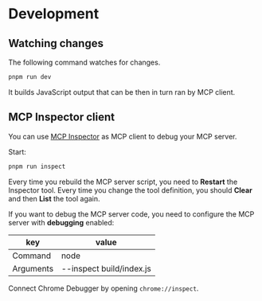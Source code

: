 # Development

## Watching changes

The following command watches for changes.

```sh
pnpm run dev
```

It builds JavaScript output that can be then in turn ran by MCP client.

## MCP Inspector client

You can use [MCP Inspector](https://modelcontextprotocol.io/docs/tools/inspector) as MCP client to debug your MCP server.

Start:

```sh
pnpm run inspect
```

Every time you rebuild the MCP server script, you need to **Restart** the Inspector tool.
Every time you change the tool definition, you should **Clear** and then **List** the tool again.

If you want to debug the MCP server code, you need to configure the MCP server with **debugging** enabled:

| key | value |
| --- | --- |
| Command | node |
| Arguments | --inspect build/index.js |

Connect Chrome Debugger by opening `chrome://inspect`.
